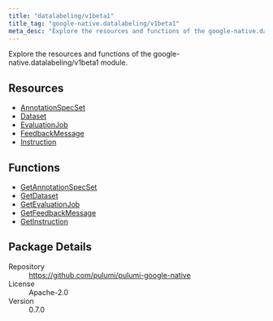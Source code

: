 ```yaml
---
title: "datalabeling/v1beta1"
title_tag: "google-native.datalabeling/v1beta1"
meta_desc: "Explore the resources and functions of the google-native.datalabeling/v1beta1 module."
---
```


<!-- WARNING: this file was generated by Pulumi Docs Generator. -->
<!-- Do not edit by hand unless you're certain you know what you are doing! -->

Explore the resources and functions of the google-native.datalabeling/v1beta1 module.

<h2 id="resources">Resources</h2>
<ul class="api">
    <li><a href="annotationspecset" title="AnnotationSpecSet"><span class="symbol resource"></span>AnnotationSpecSet</a></li>
    <li><a href="dataset" title="Dataset"><span class="symbol resource"></span>Dataset</a></li>
    <li><a href="evaluationjob" title="EvaluationJob"><span class="symbol resource"></span>EvaluationJob</a></li>
    <li><a href="feedbackmessage" title="FeedbackMessage"><span class="symbol resource"></span>FeedbackMessage</a></li>
    <li><a href="instruction" title="Instruction"><span class="symbol resource"></span>Instruction</a></li>
</ul>

<h2 id="functions">Functions</h2>
<ul class="api">
    <li><a href="getannotationspecset" title="GetAnnotationSpecSet"><span class="symbol function"></span>GetAnnotationSpecSet</a></li>
    <li><a href="getdataset" title="GetDataset"><span class="symbol function"></span>GetDataset</a></li>
    <li><a href="getevaluationjob" title="GetEvaluationJob"><span class="symbol function"></span>GetEvaluationJob</a></li>
    <li><a href="getfeedbackmessage" title="GetFeedbackMessage"><span class="symbol function"></span>GetFeedbackMessage</a></li>
    <li><a href="getinstruction" title="GetInstruction"><span class="symbol function"></span>GetInstruction</a></li>
</ul>

<h2 id="package-details">Package Details</h2>
<dl class="package-details">
	<dt>Repository</dt>
	<dd><a href="https://github.com/pulumi/pulumi-google-native">https://github.com/pulumi/pulumi-google-native</a></dd>
	<dt>License</dt>
	<dd>Apache-2.0</dd>
	<dt>Version</dt>
	<dd>0.7.0</dd>
</dl>

